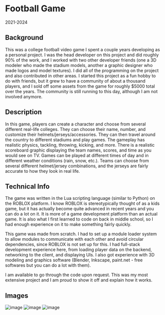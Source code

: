 # Football Game
2021-2024

## Background
This was a college football video game I spent a couple years developing as a personal project. I was the head developer on this project and did roughly 90% of the work, and I worked with two other developer friends (one a 3D modeler who made the stadium models, another a graphic designer who made logos and model textures). 
I did all of the programming on the project and also contributed in other areas. I started this project as a fun hobby to do with friends, but it grew to have a community of about a thousand players, and I sold off some assets from the game for roughly $5000 total over the years.
The community is still running to this day, although I am not involved anymore.

## Description
In this game, players can create a character and choose from several different real-life colleges. They can choose their name, number, and customize their helmets/jerseys/accessories. They can then travel around the country to different stadiums and play games.
The gameplay has realistic physics, tackling, throwing, kicking, and more. There is a realistic scoreboard graphic displaying the team names, scores, and time as you would see on TV. Games can be played at different times of day and in different weather conditions (rain, snow, etc.). 
Teams can choose from several different helmet/jersey combinations, and the jerseys are fairly accurate to how they look in real life.

## Technical Info
The game was written in the Lua scripting language (similar to Python) on the ROBLOX platform. I know ROBLOX is stereotypically thought of as a kids game, but it has actually become quite advanced in recent years and you can do a lot on it. 
It is more of a game development platform than an actual game. It is also what I first learned to code on back in middle school, so I had enough experience on it to make something fairly quickly. 

This game was made from scratch. I had to set up a module loader system to allow modules to communicate with each other and avoid circular dependencies, since ROBLOX is not set up for this. I had full-stack development experience here, from loading player data on the backend,
networking to the client, and displaying UIs. I also got experience with 3D modeling and graphics software (Blender, Inkscape, paint.net - free softwares but you can do a lot with them). 

I am available to go through the code upon request. This was my most extensive project and I am proud to show it off and explain how it works.

## Images
![image](https://github.com/jpohlabel/portfolio/assets/113477103/d5142746-894c-4675-b2e0-d493b1b825ba)
![image](https://github.com/jpohlabel/portfolio/assets/113477103/8fd2703f-0880-402a-8199-e5be20e94589)
![image](https://github.com/jpohlabel/portfolio/assets/113477103/ec229768-8e63-4bba-82a9-49efa33732a0)

